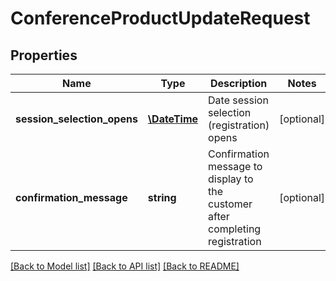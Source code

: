 # ConferenceProductUpdateRequest

## Properties
Name | Type | Description | Notes
------------ | ------------- | ------------- | -------------
**session_selection_opens** | [**\DateTime**](\DateTime.md) | Date session selection (registration) opens | [optional] 
**confirmation_message** | **string** | Confirmation message to display to the customer after completing registration | [optional] 

[[Back to Model list]](../README.md#documentation-for-models) [[Back to API list]](../README.md#documentation-for-api-endpoints) [[Back to README]](../README.md)


